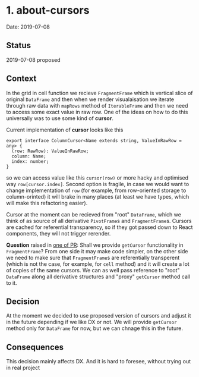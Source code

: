 # 1. about-cursors

Date: 2019-07-08

## Status

2019-07-08 proposed

## Context

In the grid in cell function we recieve `FragmentFrame` which is vertical slice of original `DataFrame` and then when we render visualaisation we iterate through raw data with `mapRows` method of `IterableFrame` and then we need to access some exact value in raw row. One of the ideas on how to do this universally was to use some kind of **cursor**.

Current implementation of **cursor** looks like this

```tsx
export interface ColumnCursor<Name extends string, ValueInRawRow = any> {
  (row: RawRow): ValueInRawRow;
  column: Name;
  index: number;
}
```

so we can access value like this `cursor(row)` or more hacky and optimised way `row[cursor.index]`. Second option is fragile, in case we would want to change implementation of `row` (for example, from row-oriented storage to column-orinted) it will brake in many places (at least we have types, which will make this refactoring easier).

Cursor at the moment can be recieved from "root" `DataFrame`, which we think of as source of all derivative `PivotFrame`s and `FragmentFrame`s. Cursors are cached for referential transparency, so if they got passed down to React components, they will not trigger rerender.

**Question** raised in [one of PR](https://github.com/contiamo/operational-visualizations/pull/70/files#diff-2044c7c7ba6c3fbf04dd49cf3cfa68b9R38): Shall we provide `getCursor` functionality in `FragmentFrame`? From one side it may make code simpler, on the other side we need to make sure that `FragmentFrame`s are referentially transperent (which is not the case, for example, for `cell` method) and it will create a lot of copies of the same cursors. We can as well pass reference to "root" `DataFrame` along all derivative structures and "proxy" `getCursor` method call to it.

## Decision

At the moment we decided to use proposed version of cursors and adjust it in the future depending if we like DX or not. We will provide `getCursor` method only for `DataFrame` for now, but we can chnage this in the future.

## Consequences

This decision mainly affects DX. And it is hard to foresee, without trying out in real project
